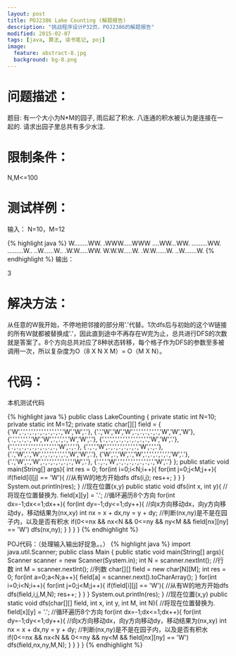 ```yaml
---
layout: post
title: POJ2386 Lake Counting (解题报告)
description: "挑战程序设计P32页，POJ2386的解题报告"
modified: 2015-02-07
tags: [java, 算法, 读书笔记, poj]
image:
  feature: abstract-8.jpg
  background: bg-8.png
---
```


# 问题描述：

题目: 有一个大小为N*M的园子, 雨后起了积水. 八连通的积水被认为是连接在一起的. 请求出园子里总共有多少水洼.

<!--more-->

# 限制条件：

N,M<=100

# 测试样例：

输入：
	N=10，M=12

{% highlight java %}
W........WW.
.WWW.....WWW
....WW...WW.
.........WW.
.........W..
..W......W..
.W.W.....WW.
W.W.W.....W.
.W.W......W.
..W.......W.
{% endhighlight %}
输出：

3

# 解决方法：

从任意的W我开始，不停地把邻接的部分用'.'代替。1次dfs后与初始的这个W链接的所有W就都被替换成'.'，因此直到途中不再存在W完为止，总共进行DFS的次数就是答案了。8个方向总共对应了8种状态转移，每个格子作为DFS的参数至多被调用一次，所以复杂度为O（8 X N X M）= O（M X N）。

# 代码：

本机测试代码

{% highlight java %}
public class LakeCounting {
    private static int N=10;
    private static int M=12;
    private static char[][] field = {
            {'W','.','.','.','.','.','.','.','.','W','W','.'},
            {'.','W','W','W','.','.','.','.','.','W','W','W'},
            {'.','.','.','.','W','W','.','.','.','W','W','.'},
            {'.','.','.','.','.','.','.','.','.','W','W','.'},
            {'.','.','.','.','.','.','.','.','.','W','.','.'},
            {'.','.','W','.','.','.','.','.','.','W','.','.'},
            {'.','W','.','W','.','.','.','.','.','W','W','.'},
            {'W','.','W','.','W','.','.','.','.','.','W','.'},
            {'.','W','.','W','.','.','.','.','.','.','W','.'},
            {'.','.','W','.','.','.','.','.','.','.','W','.'}
    };
    public static void main(String[] args){
        int res = 0;
        for(int i=0;i<N;i++){
            for(int j=0;j<M;j++){
                if(field[i][j] == 'W'){
                    //从有W的地方开始dfs
                    dfs(i,j);
                    res++;
                }
            }
        }
        System.out.println(res);
    }
    //现在位置(x,y)
    public static void dfs(int x, int y){
        //将现在位置替换为.
        field[x][y] = '.';
        //循环遍历8个方向
        for(int dx=-1;dx<=1;dx++){
            for(int dy=-1;dy<=1;dy++){
                //向x方向移动dx，向y方向移动dy，移动结果为(nx,xy)
                int nx = x + dx,ny = y + dy;
                //判断(nx,ny)是不是在园子内，以及是否有积水
                if(0<=nx && nx<N && 0<=ny && ny<M && field[nx][ny] == 'W')
                    dfs(nx,ny);
            }
        }
    }
}
{% endhighlight %}

POJ代码：（处理输入输出好捉急。。）
{% highlight java %}
import java.util.Scanner;
public class Main {
    public static void main(String[] args){
        Scanner scanner = new Scanner(System.in);
        int N = scanner.nextInt(); //行数
        int M = scanner.nextInt(); //列数
        char[][] field = new char[N][M];
        int res = 0;
        for(int a=0;a<N;a++){
            field[a] = scanner.next().toCharArray();
        }
        for(int i=0;i<N;i++){
            for(int j=0;j<M;j++){
                if(field[i][j] == 'W'){
                    //从有W的地方开始dfs
                    dfs(field,i,j,M,N);
                    res++;
                }
            }
        }
        System.out.println(res);
    }
    //现在位置(x,y)
    public static void dfs(char[][] field, int x, int y, int M, int N){
        //将现在位置替换为.
        field[x][y] = '.';
        //循环遍历8个方向
        for(int dx=-1;dx<=1;dx++){
            for(int dy=-1;dy<=1;dy++){
                //向x方向移动dx，向y方向移动dy，移动结果为(nx,xy)
                int nx = x + dx,ny = y + dy;
                //判断(nx,ny)是不是在园子内，以及是否有积水
                if(0<=nx && nx<N && 0<=ny && ny<M && field[nx][ny] == 'W')
                    dfs(field,nx,ny,M,N);
            }
        }
    }
}
{% endhighlight %}
